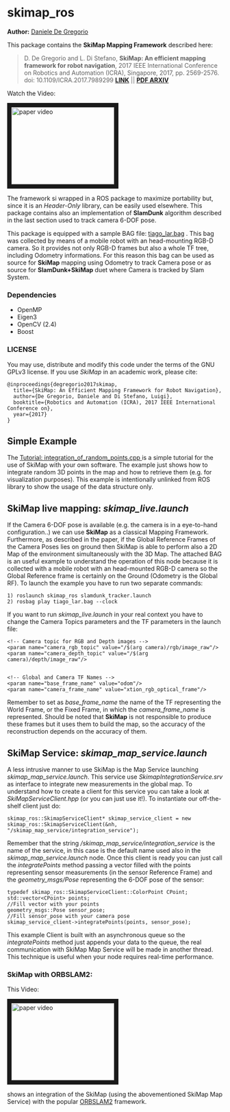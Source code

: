 # skimap_ros
**Author:** [Daniele De Gregorio](https://www.unibo.it/sitoweb/d.degregorio/)

This package contains the **SkiMap Mapping Framework** described here:

> D. De Gregorio and L. Di Stefano, **SkiMap: An efficient mapping framework for robot navigation**, 2017 IEEE International Conference on Robotics and Automation (ICRA), Singapore, 2017, pp. 2569-2576.
doi: 10.1109/ICRA.2017.7989299 [**LINK**](http://ieeexplore.ieee.org/stamp/stamp.jsp?tp=&arnumber=7989299&isnumber=7988677) || [**PDF ARXIV**](https://arxiv.org/abs/1704.05832)

Watch the Video:

<a href="https://www.youtube.com/watch?v=MverWmFAgkg" target="_blank"><img src="https://img.youtube.com/vi/MverWmFAgkg/0.jpg" 
alt="paper video" width="240" height="180" border="10" /></a>



The framework si wrapped in a ROS package to maximize portability but, since it is an *Header-Only* library,
can be easily used elsewhere. This package contains also an implementation of **SlamDunk** algorithm described
in the last section used to track camera 6-DOF pose.

This package is equipped with a sample BAG file: 
[tiago_lar.bag](https://drive.google.com/open?id=0B02158j5inr3Tm9nQjhIQ3Fua3c)
. This bag was collected by means of a mobile robot with an head-mounting
RGB-D camera. So it provides not only RGB-D frames but also a whole TF tree, including Odometry informations. 
For this reason this bag can be used as source for **SkiMap** mapping using Odometry to track Camera pose or as source 
for **SlamDunk+SkiMap** duet where Camera is tracked by Slam System.

### Dependencies

* OpenMP
* Eigen3
* OpenCV (2.4)
* Boost

### LICENSE
You may use, distribute and modify this code under the terms of the GNU GPLv3 license.
If you use *SkiMap* in an academic work, please cite:
```
@inproceedings{degregorio2017skimap,
  title={SkiMap: An Efficient Mapping Framework for Robot Navigation},
  author={De Gregorio, Daniele and Di Stefano, Luigi},
  booktitle={Robotics and Automation (ICRA), 2017 IEEE International Conference on},
  year={2017}
}
```
## Simple Example

The [Tutorial: integration_of_random_points.cpp ](https://github.com/m4nh/skimap_ros/blob/master/src/nodes/tutorials/integration_of_random_points.cpp) is a simple tutorial for the use of SkiMap with your own software. The example just shows how to integrate random 3D points in the map and how to retrieve them (e.g. for visualization purposes). This example is intentionally unlinked from ROS library to show the usage of the data structure only.

## SkiMap live mapping: *skimap_live.launch*

If the Camera 6-DOF pose is available (e.g. the camera is in a eye-to-hand configuration..) we can use **SkiMap**
as a classical Mapping Framework. Furthermore, as described in the paper, if the Global Reference Frames of the Camera Poses 
lies on ground then SkiMap is able to perform also a 2D Map of the environment simultaneously with the 3D Map. 
The attached BAG is an useful example to understand the operation of this node because it is collected with a mobile robot 
with an head-mounted RGB-D camera so the Global Reference frame is certainly on the Ground (Odometry is the Global RF). To
launch the example you have to run two separate commands:


```
1) roslaunch skimap_ros slamdunk_tracker.launch
2) rosbag play tiago_lar.bag --clock
```

If you want to run *skimap_live.launch* in your real context you have to change the Camera Topics parameters and the TF parameters
in the launch file:


```
<!-- Camera topic for RGB and Depth images -->
<param name="camera_rgb_topic" value="/$(arg camera)/rgb/image_raw"/>
<param name="camera_depth_topic" value="/$(arg camera)/depth/image_raw"/>


<!-- Global and Camera TF Names -->
<param name="base_frame_name" value="odom"/>
<param name="camera_frame_name" value="xtion_rgb_optical_frame"/>
```

Remember to set as *base_frame_name* the name of the TF representing the World Frame, or the Fixed Frame, in which the
*camera_frame_name* is represented. Should be noted that **SkiMap** is not responsible to produce these frames but it uses
them to build the map, so the accuracy of the reconstruction depends on the accuracy of them.

## SkiMap Service: *skimap_map_service.launch*

A less intrusive manner to use SkiMap is the Map Service launching *skimap_map_service.launch*. This service use *SkimapIntegrationService.srv* as interface to integrate new measurements in the global map. To understand how to create a client for this service you can take a look at *SkiMapServiceClient.hpp* (or you can just use it!). To instantiate our off-the-shelf client just do:

```
skimap_ros::SkimapServiceClient* skimap_service_client = new skimap_ros::SkimapServiceClient(&nh, "/skimap_map_service/integration_service");
```
Remember that the string */skimap_map_service/integration_service* is the name of the service, in this case is the default name used also in the *skimap_map_service.launch* node. Once this client is ready you can just call the *integratePoints* method passing a vector filled with the points representing sensor measurements (in the sensor Reference Frame) and the *geometry_msgs/Pose* representing the 6-DOF pose of the sensor:

```
typedef skimap_ros::SkimapServiceClient::ColorPoint CPoint;
std::vector<CPoint> points;
//Fill vector with your points
geometry_msgs::Pose sensor_pose;
//Fill sensor_pose with your camera pose
skimap_service_client->integratePoints(points, sensor_pose);
```

This example Client is built with an asynchronous queue so the *integratePoints* method just appends your data to the queue, the real communication with SkiMap Map Service will be made in another thread. This technique is useful when your node requires real-time performance.

### SkiMap with ORBSLAM2:

This Video:

<a href="https://www.youtube.com/watch?v=W3nm2LXmgqE" target="_blank"><img src="https://img.youtube.com/vi/W3nm2LXmgqE/0.jpg" 
alt="paper video" width="240" height="180" border="10" /></a>

shows an integration of the SkiMap (using the abovementioned SkiMap Map Service) with the popular [ORBSLAM2](https://github.com/raulmur/ORB_SLAM2) framework.

